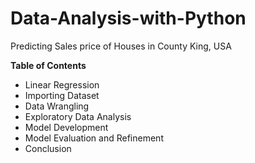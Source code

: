 # Data-Analysis-with-Python
Predicting Sales price of Houses in County King, USA

**Table of Contents**
* Linear Regression
* Importing Dataset
* Data Wrangling
* Exploratory Data Analysis
* Model Development
* Model Evaluation and Refinement
* Conclusion
